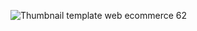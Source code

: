 ![Thumbnail template web ecommerce 62](https://github.com/user-attachments/assets/7ceadfcf-31ce-4358-bc75-21172367b617)
